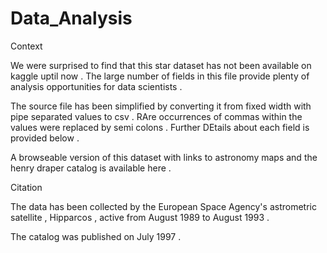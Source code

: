 # Data_Analysis

Context

We were surprised to find that this star dataset has not been available on kaggle uptil now .
The large number of fields in this file provide plenty of analysis opportunities for data scientists .

The source file has been simplified by converting it from fixed width with pipe separated values to csv . RAre occurrences of commas within the values were replaced by semi colons . Further DEtails about each field is provided below .

A browseable version of this dataset with links to astronomy maps and the henry draper catalog is available here .

Citation

The data has been collected by the European Space Agency's astrometric satellite , Hipparcos , active from August 1989 to August 1993 .

The catalog was published on July 1997 .
